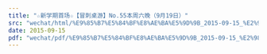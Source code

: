 ```yaml
---
title: "☆新学期首场☆【冒刺桌游】No.55本周六晚（9月19日）"
src: "wechat/html/%E9%85%B7%E5%84%BF%E8%AE%BA%E5%9D%9B_2015-09-15_%E2%98%86%E6%96%B0%E5%AD%A6%E6%9C%9F%E9%A6%96%E5%9C%BA%E2%98%86%E3%80%90%E5%86%92%E5%88%BA%E6%A1%8C%E6%B8%B8%E3%80%91No.55%E6%9C%AC%E5%91%A8%E5%85%AD%E6%99%9A%EF%BC%889%E6%9C%8819%E6%97%A5%EF%BC%89.html"
date: 2015-09-15
pdf: "wechat/pdf/%E9%85%B7%E5%84%BF%E8%AE%BA%E5%9D%9B_2015-09-15_%E2%98%86%E6%96%B0%E5%AD%A6%E6%9C%9F%E9%A6%96%E5%9C%BA%E2%98%86%E3%80%90%E5%86%92%E5%88%BA%E6%A1%8C%E6%B8%B8%E3%80%91No.55%E6%9C%AC%E5%91%A8%E5%85%AD%E6%99%9A%EF%BC%889%E6%9C%8819%E6%97%A5%EF%BC%89.pdf"
---
```

